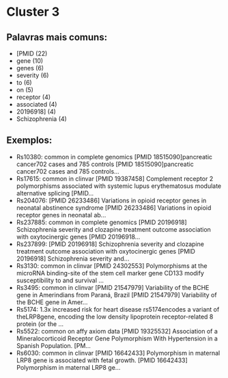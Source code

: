 # Cluster 3

## Palavras mais comuns:

- [PMID (22)
- gene (10)
- genes (6)
- severity (6)
- to (6)
- on (5)
- receptor (4)
- associated (4)
- 20196918] (4)
- Schizophrenia (4)

## Exemplos:
- Rs10380: common in complete genomics [PMID 18515090]pancreatic cancer702 cases and 785 controls [PMID 18515090]pancreatic cancer702 cases and 785 controls...
- Rs17615: common in clinvar [PMID 19387458] Complement receptor 2 polymorphisms associated with systemic lupus erythematosus modulate alternative splicing [PMID...
- Rs204076: [PMID 26233486] Variations in opioid receptor genes in neonatal abstinence syndrome [PMID 26233486] Variations in opioid receptor genes in neonatal ab...
- Rs237885: common in complete genomics [PMID 20196918] Schizophrenia severity and clozapine treatment outcome association with oxytocinergic genes [PMID 20196918...
- Rs237899: [PMID 20196918] Schizophrenia severity and clozapine treatment outcome association with oxytocinergic genes [PMID 20196918] Schizophrenia severity and...
- Rs3130: common in clinvar [PMID 24302553] Polymorphisms at the microRNA binding-site of the stem cell marker gene CD133 modify susceptibility to and survival ...
- Rs3495: common in clinvar [PMID 21547979] Variability of the BCHE gene in Amerindians from Paraná, Brazil [PMID 21547979] Variability of the BCHE gene in Amer...
- Rs5174: 1.3x increased risk for heart disease rs5174encodes a variant of theLRP8gene, encoding the low density lipoprotein receptor-related 8 protein (or the ...
- Rs5522: common on affy axiom data [PMID 19325532] Association of a Mineralocorticoid Receptor Gene Polymorphism With Hypertension in a Spanish Population. [PM...
- Rs6030: common in clinvar [PMID 16642433] Polymorphism in maternal LRP8 gene is associated with fetal growth. [PMID 16642433] Polymorphism in maternal LRP8 ge...
